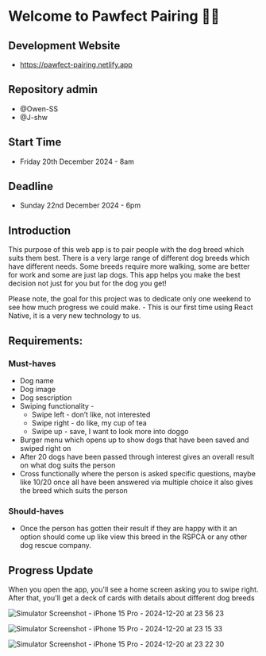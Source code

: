 # Welcome to Pawfect Pairing 🐶🐾

## Development Website

- https://pawfect-pairing.netlify.app

## Repository admin
- @Owen-SS
- @J-shw

## Start Time
- Friday 20th December 2024 - 8am

## Deadline
- Sunday 22nd December 2024 - 6pm

## Introduction

This purpose of this web app is to pair people with the dog breed which suits them best. There is a very large range of different dog breeds which have different needs. Some breeds require more walking, some are better for work and some are just lap dogs. This app helps you make the best decision not just for you but for the dog you get! 

Please note, the goal for this project was to dedicate only one weekend to see how much progress we could make. - This is our first time using React Native, it is a very new technology to us.

## Requirements:

### Must-haves
- Dog name
- Dog image
- Dog sescription
- Swiping functionality -
   - Swipe left - don’t like, not interested
   - Swipe right - do like, my cup of tea
   - Swipe up - save, I want to look more into doggo 
- Burger menu which opens up to show dogs that have been saved and swiped right on
- After 20 dogs have been passed through interest gives an overall result on what dog suits the person
- Cross functionally where the person is asked specific questions, maybe like 10/20 once all have been answered via multiple choice it also gives the breed which suits the person

### Should-haves
- Once the person has gotten their result if they are happy with it an option should come up like view this breed in the RSPCA or any other dog rescue company. 

## Progress Update

When you open the app, you'll see a home screen asking you to swipe right. After that, you'll get a deck of cards with details about different dog breeds

![Simulator Screenshot - iPhone 15 Pro - 2024-12-20 at 23 56 23](https://github.com/user-attachments/assets/483926d1-f664-4928-bf94-a8451b6ef7d1)

![Simulator Screenshot - iPhone 15 Pro - 2024-12-20 at 23 15 33](https://github.com/user-attachments/assets/c3f42d61-735c-45a1-af43-774200619c10)

![Simulator Screenshot - iPhone 15 Pro - 2024-12-20 at 23 22 30](https://github.com/user-attachments/assets/ddb3dc06-0510-4dbc-afab-683d954c7a8d)



